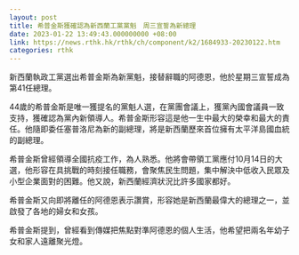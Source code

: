 ```yaml
---
layout: post
title: 希普金斯獲確認為新西蘭工黨黨魁　周三宣誓為新總理
date: 2023-01-22 13:49:43.000000000 +08:00
link: https://news.rthk.hk/rthk/ch/component/k2/1684933-20230122.htm
categories: rthk
---
```


新西蘭執政工黨選出希普金斯為新黨魁，接替辭職的阿德恩，他於星期三宣誓成為第41任總理。

44歲的希普金斯是唯一獲提名的黨魁人選，在黨團會議上，獲黨內國會議員一致支持，獲確認為黨內新領導人。希普金斯形容這是他一生中最大的榮幸和最大的責任。他隨即委任塞普洛尼為新的副總理，將是新西蘭歷來首位擁有太平洋島國血統的副總理。

希普金斯曾經領導全國抗疫工作，為人熟悉。他將會帶領工黨應付10月14日的大選，他形容在具挑戰的時刻接任職務，會聚焦民生問題，集中解決中低收入民眾及小型企業面對的困難。他又說，新西蘭經濟狀況比許多國家都好。

希普金斯又向即將離任的阿德恩表示讚賞，形容她是新西蘭最偉大的總理之一，並啟發了各地的婦女和女孩。

希普金斯提到，曾經看到傳媒把焦點對準阿德恩的個人生活，他希望把兩名年幼子女和家人遠離聚光燈。
